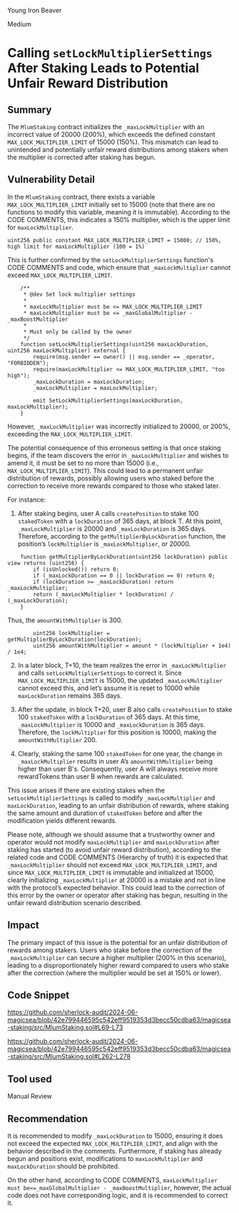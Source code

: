 Young Iron Beaver

Medium

# Calling `setLockMultiplierSettings` After Staking Leads to Potential Unfair Reward Distribution

## Summary

The `MlumStaking` contract initializes the `_maxLockMultiplier` with an incorrect value of 20000 (200%), which exceeds the defined constant `MAX_LOCK_MULTIPLIER_LIMIT` of 15000 (150%). This mismatch can lead to unintended and potentially unfair reward distributions among stakers when the multiplier is corrected after staking has begun.

## Vulnerability Detail

In the `MlumStaking` contract, there exists a variable `MAX_LOCK_MULTIPLIER_LIMIT` initially set to 15000 (note that there are no functions to modify this variable, meaning it is immutable). According to the CODE COMMENTS, this indicates a 150% multiplier, which is the upper limit for `maxLockMultiplier`.
```solidity
uint256 public constant MAX_LOCK_MULTIPLIER_LIMIT = 15000; // 150%, high limit for maxLockMultiplier (100 = 1%)
```

This is further confirmed by the `setLockMultiplierSettings` function's CODE COMMENTS and code, which ensure that `_maxLockMultiplier` cannot exceed `MAX_LOCK_MULTIPLIER_LIMIT`.
```solidity
    /**
     * @dev Set lock multiplier settings
     *
     * maxLockMultiplier must be <= MAX_LOCK_MULTIPLIER_LIMIT
     * maxLockMultiplier must be <= _maxGlobalMultiplier - _maxBoostMultiplier
     *
     * Must only be called by the owner
     */
    function setLockMultiplierSettings(uint256 maxLockDuration, uint256 maxLockMultiplier) external {
        require(msg.sender == owner() || msg.sender == _operator, "FORBIDDEN");
        require(maxLockMultiplier <= MAX_LOCK_MULTIPLIER_LIMIT, "too high");
        _maxLockDuration = maxLockDuration;
        _maxLockMultiplier = maxLockMultiplier;

        emit SetLockMultiplierSettings(maxLockDuration, maxLockMultiplier);
    }
```

However, `_maxLockMultiplier` was incorrectly initialized to 20000, or 200%, exceeding the `MAX_LOCK_MULTIPLIER_LIMIT`.

The potential consequence of this erroneous setting is that once staking begins, if the team discovers the error in `_maxLockMultiplier` and wishes to amend it, it must be set to no more than 15000 (i.e., `MAX_LOCK_MULTIPLIER_LIMIT`). This could lead to a permanent unfair distribution of rewards, possibly allowing users who staked before the correction to receive more rewards compared to those who staked later.

For instance:
1. After staking begins, user A calls `createPosition` to stake 100 `stakedToken` with a `lockDuration` of 365 days, at block T. At this point, `_maxLockMultiplier` is 20000 and `_maxLockDuration` is 365 days. Therefore, according to the `getMultiplierByLockDuration` function, the position’s `lockMultiplier` is `_maxLockMultiplier`, or 20000.
```solidity
    function getMultiplierByLockDuration(uint256 lockDuration) public view returns (uint256) {
        if (isUnlocked()) return 0;
        if (_maxLockDuration == 0 || lockDuration == 0) return 0;
        if (lockDuration >= _maxLockDuration) return _maxLockMultiplier;
        return (_maxLockMultiplier * lockDuration) / (_maxLockDuration);
    }
```
Thus, the `amountWithMultiplier` is 300.
```solidity
        uint256 lockMultiplier = getMultiplierByLockDuration(lockDuration);
        uint256 amountWithMultiplier = amount * (lockMultiplier + 1e4) / 1e4;
```

2. In a later block, T+10, the team realizes the error in `_maxLockMultiplier` and calls `setLockMultiplierSettings` to correct it. Since `MAX_LOCK_MULTIPLIER_LIMIT` is 15000, the updated `_maxLockMultiplier` cannot exceed this, and let’s assume it is reset to 10000 while `maxLockDuration` remains 365 days.

3. After the update, in block T+20, user B also calls `createPosition` to stake 100 `stakedToken` with a `lockDuration` of 365 days. At this time, `_maxLockMultiplier` is 10000 and `_maxLockDuration` is 365 days. Therefore, the `lockMultiplier` for this position is 10000, making the `amountWithMultiplier` 200.

4. Clearly, staking the same 100 `stakedToken` for one year, the change in `_maxLockMultiplier` results in user A’s `amountWithMultiplier` being higher than user B's. Consequently, user A will always receive more rewardTokens than user B when rewards are calculated.

This issue arises if there are existing stakes when the `setLockMultiplierSettings` is called to modify `_maxLockMultiplier` and `maxLockDuration`, leading to an unfair distribution of rewards, where staking the same amount and duration of `stakedToken` before and after the modification yields different rewards.

Please note, although we should assume that a trustworthy owner and operator would not modify `maxLockMultiplier` and `maxLockDuration` after staking has started (to avoid unfair reward distribution), according to the related code and CODE COMMENTS (Hierarchy of truth) it is expected that `_maxLockMultiplier` should not exceed `MAX_LOCK_MULTIPLIER_LIMIT`, and since `MAX_LOCK_MULTIPLIER_LIMIT` is immutable and initialized at 15000, clearly initializing `_maxLockMultiplier` at 20000 is a mistake and not in line with the protocol’s expected behavior. This could lead to the correction of this error by the owner or operator after staking has begun, resulting in the unfair reward distribution scenario described.

## Impact

The primary impact of this issue is the potential for an unfair distribution of rewards among stakers. Users who stake before the correction of the `_maxLockMultiplier` can secure a higher multiplier (200% in this scenario), leading to a disproportionately higher reward compared to users who stake after the correction (where the multiplier would be set at 150% or lower). 

## Code Snippet

https://github.com/sherlock-audit/2024-06-magicsea/blob/42e799446595c542eff9519353d3becc50cdba63/magicsea-staking/src/MlumStaking.sol#L69-L73

https://github.com/sherlock-audit/2024-06-magicsea/blob/42e799446595c542eff9519353d3becc50cdba63/magicsea-staking/src/MlumStaking.sol#L262-L278

## Tool used

Manual Review

## Recommendation

It is recommended to modify `_maxLockDuration` to 15000, ensuring it does not exceed the expected `MAX_LOCK_MULTIPLIER_LIMIT`, and align with the behavior described in the comments. Furthermore, if staking has already begun and positions exist, modifications to `maxLockMultiplier` and `maxLockDuration` should be prohibited.

On the other hand, according to CODE COMMENTS, `maxLockMultiplier must be<=_maxGlobalMultiplier - _maxBoostMultiplier`, however, the actual code does not have corresponding logic, and it is recommended to correct it.